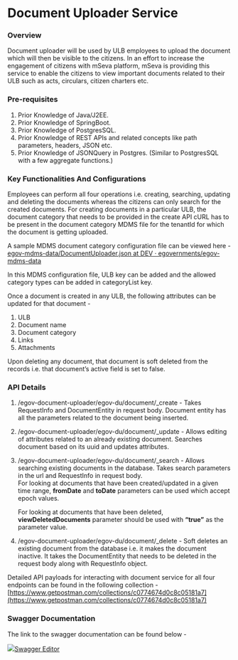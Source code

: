 # Document Uploader Service

### Overview <a href="#overview" id="overview"></a>

Document uploader will be used by ULB employees to upload the document which will then be visible to the citizens. In an effort to increase the engagement of citizens with mSeva platform, mSeva is providing this service to enable the citizens to view important documents related to their ULB such as acts, circulars, citizen charters etc.

### Pre-requisites <a href="#pre-requisites" id="pre-requisites"></a>

1. Prior Knowledge of Java/J2EE.
2. Prior Knowledge of SpringBoot.
3. Prior Knowledge of PostgresSQL.
4. Prior Knowledge of REST APIs and related concepts like path parameters, headers, JSON etc.
5. Prior Knowledge of JSONQuery in Postgres. (Similar to PostgresSQL with a few aggregate functions.)

### Key Functionalities And Configurations <a href="#key-functionalities-and-configurations" id="key-functionalities-and-configurations"></a>

Employees can perform all four operations i.e. creating, searching, updating and deleting the documents whereas the citizens can only search for the created documents. For creating documents in a particular ULB, the document category that needs to be provided in the create API cURL has to be present in the document category MDMS file for the tenantId for which the document is getting uploaded.&#x20;

A sample MDMS document category configuration file can be viewed here - [<img src="https://github.com/fluidicon.png" alt="" data-size="line">egov-mdms-data/DocumentUploader.json at DEV · egovernments/egov-mdms-data](https://github.com/egovernments/egov-mdms-data/blob/DEV/data/pb/DocumentUploader/DocumentUploader.json)

In this MDMS configuration file, ULB key can be added and the allowed category types can be added in categoryList key.

Once a document is created in any ULB, the following attributes can be updated for that document -

1. ULB
2. Document name
3. Document category
4. Links
5. Attachments

Upon deleting any document, that document is soft deleted from the records i.e. that document’s active field is set to false.

### API Details <a href="#api-details" id="api-details"></a>

1. /egov-document-uploader/egov-du/document/\_create - Takes RequestInfo and DocumentEntity in request body. Document entity has all the parameters related to the document being inserted.
2. /egov-document-uploader/egov-du/document/\_update - Allows editing of attributes related to an already existing document. Searches document based on its uuid and updates attributes.
3.  /egov-document-uploader/egov-du/document/\_search - Allows searching existing documents in the database. Takes search parameters in the url and RequestInfo in request body.\
    For looking at documents that have been created/updated in a given time range, **fromDate** and **toDate** parameters can be used which accept epoch values.

    For looking at documents that have been deleted, **viewDeletedDocuments** parameter should be used with **“true”** as the parameter value.
4. /egov-document-uploader/egov-du/document/\_delete - Soft deletes an existing document from the database i.e. it makes the document inactive. It takes the DocumentEntity that needs to be deleted in the request body along with RequestInfo object.&#x20;

Detailed API payloads for interacting with document service for all four endpoints can be found in the following collection - [https://www.getpostman.com/collections/c0774674d0c8c05181a7](https://www.getpostman.com/collections/c0774674d0c8c05181a7)

### Swagger Documentation <a href="#swagger-documentation" id="swagger-documentation"></a>

The link to the swagger documentation can be found below -

[![](https://editor.swagger.io/dist/favicon-16x16.png)Swagger Editor](https://editor.swagger.io/?url=https://raw.githubusercontent.com/egovernments/DIGIT-OSS/master/core-services/docs/egov-document-uploader-contract.yml)
